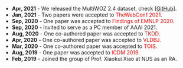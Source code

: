 + **Apr, 2021** - We released the MultiWOZ 2.4 dataset, check [[GitHub](https://github.com/smartyfh/MultiWOZ2.4)].
+ **Jan, 2021** - Two papers were accepted to <font color=red>TheWebConf 2021</font>.  
+ **Sep, 2020** - One paper was accepted to <font color=red>Findings of EMNLP 2020</font>.  
+ **Sep, 2020** - Invited to serve as a PC member of AAAI 2021.  
+ **Aug, 2020** - One co-authored paper was accepted to <font color=red>TKDD</font>.  
+ **Apr, 2020** - One co-authored paper was accepted to <font color=red>VLDBJ</font>.  
+ **Mar, 2020** - One co-authored paper was accepted to <font color=red>TOIS</font>.  
+ **Aug, 2019** - One paper was accepted to <font color=red>ICDM 2019</font>.  
+ **Feb, 2019** - Joined the group of Prof. Xiaokui Xiao at NUS as an RA.  

